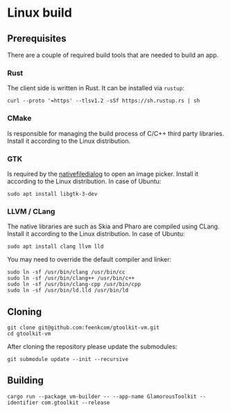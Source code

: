 # Linux build

## Prerequisites
There are a couple of required build tools that are needed to build an app.
### Rust
The client side is written in Rust. It can be installed via `rustup`:
```
curl --proto '=https' --tlsv1.2 -sSf https://sh.rustup.rs | sh
```
### CMake
Is responsible for managing the build process of C/C++ third party libraries. Install it according to the Linux distribution.

### GTK
Is required by the [nativefiledialog](https://github.com/saurvs/nfd-rs) to open an image picker. Install it according to the Linux distribution. In case of Ubuntu:
```
sudo apt install libgtk-3-dev
```

### LLVM / CLang
The native libraries are such as Skia and Pharo are compiled using CLang. Install it according to the Linux distribution. In case of Ubuntu:
```
sudo apt install clang llvm lld
```

You may need to override the default compiler and linker:
```
sudo ln -sf /usr/bin/clang /usr/bin/cc
sudo ln -sf /usr/bin/clang++ /usr/bin/c++
sudo ln -sf /usr/bin/clang-cpp /usr/bin/cpp
sudo ln -sf /usr/bin/ld.lld /usr/bin/ld
```

## Cloning
```
git clone git@github.com:feenkcom/gtoolkit-vm.git
cd gtoolkit-vm
```

After cloning the repository please update the submodules:
```
git submodule update --init --recursive
```

## Building
```
cargo run --package vm-builder -- --app-name GlamorousToolkit --identifier com.gtoolkit --release
```